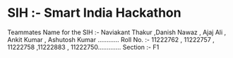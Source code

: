 # SIH :- Smart India Hackathon 
 Teammates Name for the SIH :- Naviakant Thakur ,Danish Nawaz , Ajaj Ali , Ankit Kumar , Ashutosh Kumar ............
 Roll No. :- 11222762 , 11222757 , 11222758 ,11222883 , 11222750.............
 Section :- F1
